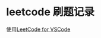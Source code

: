 # leetcode 刷题记录

使用[LeetCode for VSCode](https://github.com/jdneo/vscode-leetcode/blob/master/docs/README_zh-CN.md)